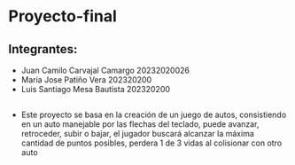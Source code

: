 # Proyecto-final
## Integrantes:
- Juan Camilo Carvajal Camargo 20232020026
- Maria Jose Patiño Vera 202320200
- Luis Santiago Mesa Bautista 202320200
##
- Este proyecto se basa en la creación de un juego de autos, consistiendo en un auto manejable por las flechas del teclado, puede avanzar, retroceder, subir o bajar, el jugador buscará alcanzar la máxima cantidad de puntos posibles, perdera 1 de 3 vidas al colisionar con otro auto
